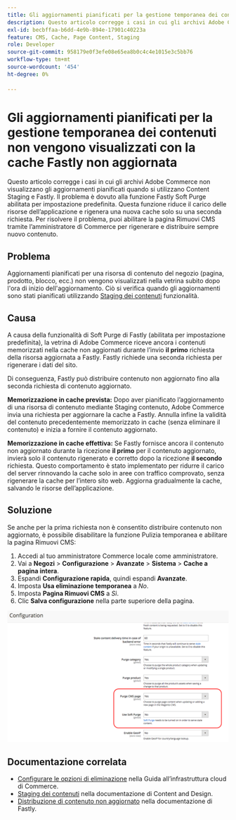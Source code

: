 ```yaml
---
title: Gli aggiornamenti pianificati per la gestione temporanea dei contenuti non vengono visualizzati con la cache Fastly non aggiornata
description: Questo articolo corregge i casi in cui gli archivi Adobe Commerce non visualizzano gli aggiornamenti pianificati quando si utilizzano Content Staging e Fastly. Il problema è dovuto alla funzione Fastly Soft Purge abilitata per impostazione predefinita. Questa funzione riduce il carico delle risorse dell’applicazione e rigenera una nuova cache solo su una seconda richiesta. Per risolvere il problema, puoi abilitare la pagina Rimuovi CMS tramite l’amministratore di Commerce per rigenerare e distribuire sempre nuovo contenuto.
exl-id: becbffaa-b6dd-4e9b-894e-17901c40223a
feature: CMS, Cache, Page Content, Staging
role: Developer
source-git-commit: 958179e0f3efe08e65ea8b0c4c4e1015e3c5bb76
workflow-type: tm+mt
source-wordcount: '454'
ht-degree: 0%

---
```


# Gli aggiornamenti pianificati per la gestione temporanea dei contenuti non vengono visualizzati con la cache Fastly non aggiornata

Questo articolo corregge i casi in cui gli archivi Adobe Commerce non visualizzano gli aggiornamenti pianificati quando si utilizzano Content Staging e Fastly. Il problema è dovuto alla funzione Fastly Soft Purge abilitata per impostazione predefinita. Questa funzione riduce il carico delle risorse dell’applicazione e rigenera una nuova cache solo su una seconda richiesta. Per risolvere il problema, puoi abilitare la pagina Rimuovi CMS tramite l’amministratore di Commerce per rigenerare e distribuire sempre nuovo contenuto.

## Problema

Aggiornamenti pianificati per una risorsa di contenuto del negozio (pagina, prodotto, blocco, ecc.) non vengono visualizzati nella vetrina subito dopo l&#39;ora di inizio dell&#39;aggiornamento. Ciò si verifica quando gli aggiornamenti sono stati pianificati utilizzando [Staging dei contenuti](https://experienceleague.adobe.com/docs/commerce-admin/content-design/staging/content-staging.html) funzionalità.

## Causa

A causa della funzionalità di Soft Purge di Fastly (abilitata per impostazione predefinita), la vetrina di Adobe Commerce riceve ancora i contenuti memorizzati nella cache non aggiornati durante l’invio **il primo** richiesta della risorsa aggiornata a Fastly. Fastly richiede una seconda richiesta per rigenerare i dati del sito.

Di conseguenza, Fastly può distribuire contenuto non aggiornato fino alla seconda richiesta di contenuto aggiornato.

**Memorizzazione in cache prevista:** Dopo aver pianificato l’aggiornamento di una risorsa di contenuto mediante Staging contenuto, Adobe Commerce invia una richiesta per aggiornare la cache a Fastly. Annulla infine la validità del contenuto precedentemente memorizzato in cache (senza eliminare il contenuto) e inizia a fornire il contenuto aggiornato.

**Memorizzazione in cache effettiva:** Se Fastly fornisce ancora il contenuto non aggiornato durante la ricezione **il primo** per il contenuto aggiornato, invierà solo il contenuto rigenerato e corretto dopo la ricezione **il secondo** richiesta. Questo comportamento è stato implementato per ridurre il carico del server rinnovando la cache solo in aree con traffico comprovato, senza rigenerare la cache per l’intero sito web. Aggiorna gradualmente la cache, salvando le risorse dell’applicazione.

## Soluzione

Se anche per la prima richiesta non è consentito distribuire contenuto non aggiornato, è possibile disabilitare la funzione Pulizia temporanea e abilitare la pagina Rimuovi CMS:

1. Accedi al tuo amministratore Commerce locale come amministratore.
1. Vai a **Negozi** > **Configurazione** > **Avanzate** > **Sistema** > **Cache a pagina intera**.
1. Espandi **Configurazione rapida**, quindi espandi **Avanzate**.
1. Imposta **Usa eliminazione temporanea** a *No*.
1. Imposta **Pagina Rimuovi CMS** a *Sì*.
1. Clic **Salva configurazione** nella parte superiore della pagina.


![purge_options.png](assets/purge_options.png)

## Documentazione correlata

* [Configurare le opzioni di eliminazione](https://experienceleague.adobe.com/docs/commerce-cloud-service/user-guide/cdn/setup-fastly/fastly-configuration.html) nella Guida all’infrastruttura cloud di Commerce.
* [Staging dei contenuti](https://experienceleague.adobe.com/docs/commerce-admin/content-design/staging/content-staging.html) nella documentazione di Content and Design.
* [Distribuzione di contenuto non aggiornato](https://docs.fastly.com/guides/performance-tuning/serving-stale-content) nella documentazione di Fastly.
